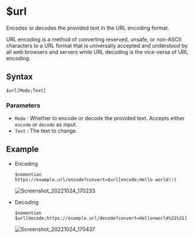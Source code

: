 # $url
Encodes or decodes the provided text in the URL encoding format.

URL encoding is a method of converting reserved, unsafe, or non-ASCII characters to a URL format that is universally accepted and understood by all web browsers and servers while URL decoding is the vice-versa of URL encoding.

## Syntax
```
$url[Mode;Text]
```

### Parameters
- `Mode` : Whether to encode or decode the provided text. Accepts either `encode` or `decode` as input.
- `Text` : The text to change.

## Example
- Encoding
   ```
   $nomention
   https://example.url/encode?convert=$url[encode;Hello world!!]
   ```
   ![Screenshot_20221024_170233](https://user-images.githubusercontent.com/95774950/197517522-e7429268-dfcf-4289-bb48-1554e2d4ecfa.png)

- Decoding
   ```
   $nomention
   $url[decode;https://example.url/decode?convert=Hello+world%21%21]
   ```
   ![Screenshot_20221024_170437](https://user-images.githubusercontent.com/95774950/197517477-758829ff-19f6-4134-885d-8a513104f099.png)
